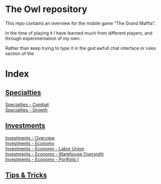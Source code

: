 # The Owl repository

This repo contains an overview for the mobile game "The Grand Maffia".

In the time of playing it I have learned much from different players, and through experimentation of my own.

Rather than keep trying to type it in the god awfull chat interface or rules section of the 

# Index

## [Specialties](specialties.md)

[Specialties - Combat](specialties.md#COMBAT)\
[Specialties - Growth](specialties.md#GROWTH)

## [Investments](investments.md)

[Investments - Overview](investments.md#Overview)\
[Investments - Economy](investments.md#Economy)\
[Investments - Economy - Labor Union](investments.md#Labor-Union)\
[Investments - Economy - Warehouse Oversight](investments.md#Warehouse-oversight)\
[Investments - Economy - Portfolio I](investments.md#Portfolio-I)

## [Tips & Tricks](tips-and-tricks.md)

